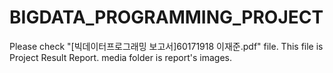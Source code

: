 # BIGDATA_PROGRAMMING_PROJECT
Please check "[빅데이터프로그래밍 보고서]60171918 이재준.pdf" file.
This file is Project Result Report.
media folder is report's images.
